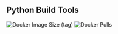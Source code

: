 Python Build Tools
---

![Docker Image Size (tag)](https://img.shields.io/docker/image-size/crazyuploader/python_build_tools/latest) 
![Docker Pulls](https://img.shields.io/docker/pulls/crazyuploader/python_build_tools)

